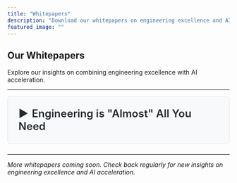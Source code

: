 ```yaml
---
title: "Whitepapers"
description: "Download our whitepapers on engineering excellence and AI acceleration"
featured_image: ""
---
```


<style>
details {
  background: #f8f9fa;
  border: 1px solid #e1e4e8;
  border-radius: 6px;
  padding: 1.5rem;
  margin-bottom: 1.5rem;
  cursor: pointer;
}

details summary {
  font-size: 1.5rem;
  font-weight: 600;
  color: #24292e;
  cursor: pointer;
  user-select: none;
  list-style: none;
  outline: none;
}

details summary::-webkit-details-marker {
  display: none;
}

details summary::before {
  content: "▶ ";
  display: inline-block;
  transition: transform 0.2s;
  margin-right: 0.5rem;
}

details[open] summary::before {
  transform: rotate(90deg);
}

details summary:hover {
  color: #0366d6;
}

details[open] {
  background: #ffffff;
  border-color: #0366d6;
}

details .whitepaper-content {
  margin-top: 1.5rem;
  padding-top: 1.5rem;
  border-top: 2px solid #e1e4e8;
  line-height: 1.6;
  color: #24292e;
}

details .whitepaper-content h2 {
  margin-top: 2rem;
  margin-bottom: 1rem;
  font-size: 1.5rem;
  font-weight: 600;
}

details .whitepaper-content h3 {
  margin-top: 1.5rem;
  margin-bottom: 0.75rem;
  font-size: 1.25rem;
  font-weight: 600;
}

details .whitepaper-content p {
  margin-bottom: 1rem;
}

details .whitepaper-content ul, details .whitepaper-content ol {
  margin-bottom: 1rem;
  padding-left: 2rem;
}
</style>

## Our Whitepapers

Explore our insights on combining engineering excellence with AI acceleration.

---

<details>
<summary>Engineering is "Almost" All You Need</summary>

<div class="whitepaper-content">

## Engineering is "Almost" All You Need: Leveraging Agentic AI for Business Process Automation

*A whitepaper by Integral Dragon*

### Executive Summary

In the rush to adopt AI, many organizations are discovering that artificial intelligence amplifies existing operational patterns—both good and bad. This whitepaper explores why engineering excellence must precede AI implementation, and how organizations can build sustainable competitive advantage through strategic integration of engineering foundations with agentic AI capabilities.

### The AI Amplification Effect

AI doesn't fix broken processes—it accelerates them. Organizations with unclear workflows, siloed teams, or inefficient operations find that AI solutions compound these problems rather than solve them. The key insight: **AI is a multiplier, not a solution**.

### Why Engineering Comes First

Before implementing AI, organizations must establish:

- **Clear operational foundations**: Well-defined processes, measurable workflows, and documented procedures
- **Engineering excellence**: Platform capabilities, automated deployment pipelines, and observable systems
- **Cultural readiness**: Cross-functional collaboration, continuous improvement mindsets, and data-driven decision making

### The Integral Dragon Methodology

Our approach combines traditional software engineering rigor with modern AI capabilities:

1. **Galvanize**: Assess and strengthen engineering foundations across People, Process, and Technology
2. **Integrate**: Strategically introduce AI where it delivers measurable business value
3. **Measure**: Track transformation through business metrics, DORA metrics, and AI-specific KPIs
4. **Scale**: Stack micro-disruptions into sustained competitive advantage

### Agentic AI in Practice

Agentic AI systems—capable of autonomous decision-making within defined boundaries—offer transformative potential when built on solid engineering foundations. This whitepaper explores practical implementations across:

- Workflow automation and orchestration
- Intelligent process optimization
- Predictive analytics and proactive intervention
- Self-improving operational systems

### Measuring Success

Successful AI implementation requires rigorous measurement across three dimensions:

- **Business Impact**: Value booked with CFO, implementation costs, per-transaction trends
- **Engineering Quality**: DORA metrics demonstrating deployment frequency, lead time, change failure rate
- **AI Acceleration**: Productivity gains, code acceptance rates, automation coverage

### Conclusion

Engineering excellence isn't optional—it's the foundation for successful AI transformation. Organizations that build strong operational foundations before deploying AI create sustainable competitive advantages. Those that rush to AI without engineering rigor find themselves accelerating toward operational chaos.

---

*To discuss how Integral Dragon can help your organization build engineering foundations for AI transformation, contact us at admin@integraldragon.com*

</div>
</details>

---

*More whitepapers coming soon. Check back regularly for new insights on engineering excellence and AI acceleration.*
